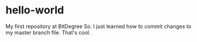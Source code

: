 # hello-world
My first repository at BitDegree
So. I just learned how to commit changes to my master branch file. That's cool.
